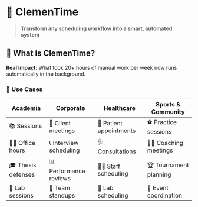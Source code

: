 # 🍊 ClemenTime
> **Transform any scheduling workflow into a smart, automated system**
## 🎯 What is ClemenTime?

**Real Impact**: What took 20+ hours of manual work per week now runs automatically in the background.

### 🌟 Use Cases

| **Academia** | **Corporate** | **Healthcare** | **Sports & Community** |
|--------------|---------------|----------------|------------------------|
| 📚 Sessions | 💼 Client meetings | 🏥 Patient appointments | ⚽ Practice sessions |
| 👨‍🏫 Office hours | 📞 Interview scheduling | 🩺 Consultations | 🏃‍♀️ Coaching meetings |
| 🎓 Thesis defenses | 📊 Performance reviews | 👩‍⚕️ Staff scheduling | 🏆 Tournament planning |
| 🔬 Lab sessions | 🤝 Team standups | 🧬 Lab scheduling | 🎪 Event coordination |
